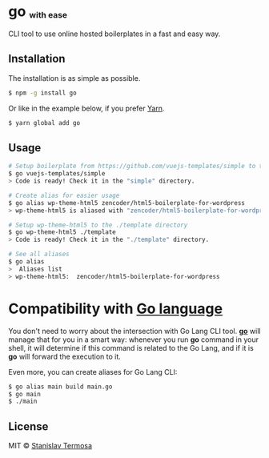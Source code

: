 # go <sub><sup><sub>with ease</sub></sup></sub>

CLI tool to use online hosted boilerplates in a fast and easy way.

## Installation

The installation is as simple as possible.

```bash
$ npm -g install go
```

Or like in the example below, if you prefer [Yarn](https://yarnpkg.com/).

```bash
$ yarn global add go
```

## Usage

```bash
# Setup boilerplate from https://github.com/vuejs-templates/simple to the ./simple directory
$ go vuejs-templates/simple
> Code is ready! Check it in the "simple" directory.

# Create alias for easier usage
$ go alias wp-theme-html5 zencoder/html5-boilerplate-for-wordpress
> wp-theme-html5 is aliased with "zencoder/html5-boilerplate-for-wordpress"

# Setup wp-theme-html5 to the ./template directory
$ go wp-theme-html5 ./template
> Code is ready! Check it in the "./template" directory.

# See all aliases
$ go alias
>  Aliases list
> wp-theme-html5:  zencoder/html5-boilerplate-for-wordpress
```

# Compatibility with [Go language](https://golang.org/)

You don't need to worry about the intersection with Go Lang CLI tool. **[go](https://github.com/termosa/go)** will manage that for you in a smart way: whenever you run **go** command in your shell, it will determine if this command is related to the Go Lang, and if it is **go** will forward the execution to it.

Even more, you can create aliases for Go Lang CLI:

```bash
$ go alias main build main.go
$ go main
$ ./main
```

## License

MIT © [Stanislav Termosa](https://github.com/termosa)
